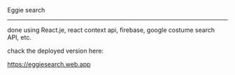 Eggie search
_________
done using React.je, react context api, firebase, google costume search API, etc.

chack the deployed version here:

https://eggiesearch.web.app 
